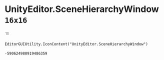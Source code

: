 # UnityEditor.SceneHierarchyWindow `16x16`
<img src="/img/UnityEditor.SceneHierarchyWindow.png" width=16 height=16>

``` CSharp
EditorGUIUtility.IconContent("UnityEditor.SceneHierarchyWindow")
```
```
-590624980919486359
```
